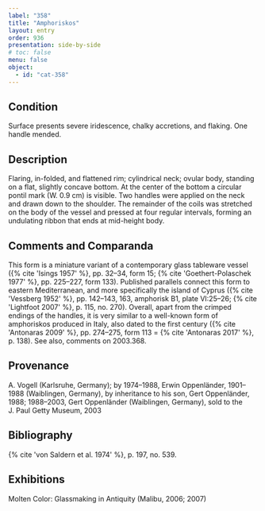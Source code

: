 ```yaml
---
label: "358"
title: "Amphoriskos"
layout: entry
order: 936
presentation: side-by-side
# toc: false
menu: false
object:
  - id: "cat-358"
---
```


## Condition

Surface presents severe iridescence, chalky accretions, and flaking. One handle mended.

## Description

Flaring, in-folded, and flattened rim; cylindrical neck; ovular body, standing on a flat, slightly concave bottom. At the center of the bottom a circular pontil mark (W. 0.9 cm) is visible. Two handles were applied on the neck and drawn down to the shoulder. The remainder of the coils was stretched on the body of the vessel and pressed at four regular intervals, forming an undulating ribbon that ends at mid-height body.

## Comments and Comparanda

This form is a miniature variant of a contemporary glass tableware vessel ({% cite 'Isings 1957' %}, pp. 32–34, form 15; {% cite 'Goethert-Polaschek 1977' %}, pp. 225–227, form 133). Published parallels connect this form to eastern Mediterranean, and more specifically the island of Cyprus ({% cite 'Vessberg 1952' %}, pp. 142–143, 163, amphorisk B1, plate VI:25–26; {% cite 'Lightfoot 2007' %}, p. 115, no. 270). Overall, apart from the crimped endings of the handles, it is very similar to a well-known form of amphoriskos produced in Italy, also dated to the first century ({% cite 'Antonaras 2009' %}, pp. 274–275, form 113 = {% cite 'Antonaras 2017' %}, p. 138). See also, comments on 2003.368.

## Provenance

A. Vogell (Karlsruhe, Germany); by 1974–1988, Erwin Oppenländer, 1901–1988 (Waiblingen, Germany), by inheritance to his son, Gert Oppenländer, 1988; 1988–2003, Gert Oppenländer (Waiblingen, Germany), sold to the J. Paul Getty Museum, 2003

## Bibliography

{% cite 'von Saldern et al. 1974' %}, p. 197, no. 539.

## Exhibitions

Molten Color: Glassmaking in Antiquity (Malibu, 2006; 2007)